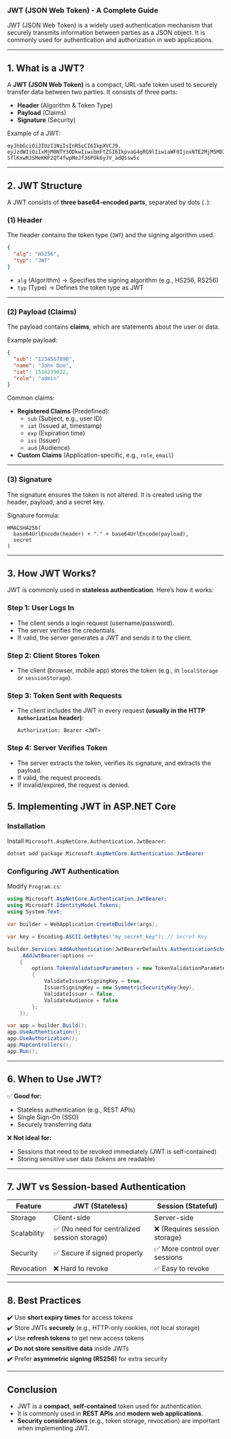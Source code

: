 ### **JWT (JSON Web Token) - A Complete Guide**

JWT (JSON Web Token) is a widely used authentication mechanism that securely transmits information between parties as a JSON object. It is commonly used for authentication and authorization in web applications.

---

## **1. What is a JWT?**
A **JWT (JSON Web Token)** is a compact, URL-safe token used to securely transfer data between two parties. It consists of three parts:
- **Header** (Algorithm & Token Type)
- **Payload** (Claims)
- **Signature** (Security)

Example of a JWT:
```
eyJhbGciOiJIUzI1NiIsInR5cCI6IkpXVCJ9.
eyJzdWIiOiIxMjM0NTY3ODkwIiwibmFtZSI6IkpvaG4gRG9lIiwiaWF0IjoxNTE2MjM5MDIyfQ.
SflKxwRJSMeKKF2QT4fwpMeJf36POk6yJV_adQssw5c
```

---

## **2. JWT Structure**
A JWT consists of **three base64-encoded parts**, separated by dots (`.`):

### **(1) Header**
The header contains the token type (`JWT`) and the signing algorithm used.

```json
{
  "alg": "HS256",
  "typ": "JWT"
}
```

- `alg` (Algorithm) → Specifies the signing algorithm (e.g., HS256, RS256)
- `typ` (Type) → Defines the token type as JWT

---

### **(2) Payload (Claims)**
The payload contains **claims**, which are statements about the user or data.

Example payload:
```json
{
  "sub": "1234567890",
  "name": "John Doe",
  "iat": 1516239022,
  "role": "admin"
}
```
Common claims:
- **Registered Claims** (Predefined):  
  - `sub` (Subject, e.g., user ID)  
  - `iat` (Issued at, timestamp)  
  - `exp` (Expiration time)  
  - `iss` (Issuer)  
  - `aud` (Audience)  
- **Custom Claims** (Application-specific, e.g., `role`, `email`)

---

### **(3) Signature**
The signature ensures the token is not altered. It is created using the header, payload, and a secret key.

Signature formula:
```
HMACSHA256(
  base64UrlEncode(header) + "." + base64UrlEncode(payload),
  secret
)
```

---

## **3. How JWT Works?**
JWT is commonly used in **stateless authentication**. Here’s how it works:

### **Step 1: User Logs In**
- The client sends a login request (username/password).
- The server verifies the credentials.
- If valid, the server generates a JWT and sends it to the client.

### **Step 2: Client Stores Token**
- The client (browser, mobile app) stores the token (e.g., in `localStorage` or `sessionStorage`).

### **Step 3: Token Sent with Requests**
- The client includes the JWT in every request **(usually in the HTTP `Authorization` header)**:
  ```
  Authorization: Bearer <JWT>
  ```

### **Step 4: Server Verifies Token**
- The server extracts the token, verifies its signature, and extracts the payload.
- If valid, the request proceeds.
- If invalid/expired, the request is denied.



## **5. Implementing JWT in ASP.NET Core**
### **Installation**
Install `Microsoft.AspNetCore.Authentication.JwtBearer`:
```powershell
dotnet add package Microsoft.AspNetCore.Authentication.JwtBearer
```

### **Configuring JWT Authentication**
Modify `Program.cs`:
```csharp
using Microsoft.AspNetCore.Authentication.JwtBearer;
using Microsoft.IdentityModel.Tokens;
using System.Text;

var builder = WebApplication.CreateBuilder(args);

var key = Encoding.ASCII.GetBytes("my_secret_key"); // Secret Key

builder.Services.AddAuthentication(JwtBearerDefaults.AuthenticationScheme)
    .AddJwtBearer(options =>
    {
        options.TokenValidationParameters = new TokenValidationParameters
        {
            ValidateIssuerSigningKey = true,
            IssuerSigningKey = new SymmetricSecurityKey(key),
            ValidateIssuer = false,
            ValidateAudience = false
        };
    });

var app = builder.Build();
app.UseAuthentication();
app.UseAuthorization();
app.MapControllers();
app.Run();
```

---

## **6. When to Use JWT?**
✅ **Good for:**
- Stateless authentication (e.g., REST APIs)
- Single Sign-On (SSO)
- Securely transferring data

❌ **Not ideal for:**
- Sessions that need to be revoked immediately (JWT is self-contained)
- Storing sensitive user data (tokens are readable)

---

## **7. JWT vs Session-based Authentication**
| Feature | JWT (Stateless) | Session (Stateful) |
|---------|---------------|----------------|
| Storage | Client-side | Server-side |
| Scalability | ✅ (No need for centralized session storage) | ❌ (Requires session storage) |
| Security | ✅ Secure if signed properly | ✅ More control over sessions |
| Revocation | ❌ Hard to revoke | ✅ Easy to revoke |

---

## **8. Best Practices**
✔️ Use **short expiry times** for access tokens  
✔️ Store JWTs **securely** (e.g., HTTP-only cookies, not local storage)  
✔️ Use **refresh tokens** to get new access tokens  
✔️ **Do not store sensitive data** inside JWTs  
✔️ Prefer **asymmetric signing (RS256)** for extra security  

---

## **Conclusion**
- JWT is a **compact**, **self-contained** token used for authentication.
- It is commonly used in **REST APIs** and **modern web applications**.
- **Security considerations** (e.g., token storage, revocation) are important when implementing JWT.

